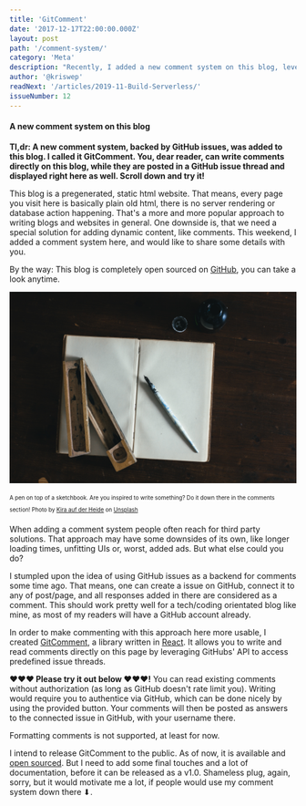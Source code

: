 ```yaml
---
title: 'GitComment'
date: '2017-12-17T22:00:00.000Z'
layout: post
path: '/comment-system/'
category: 'Meta'
description: "Recently, I added a new comment system on this blog, leveraging GitHub issues as a 'backend' for the comments. Would love you writing something there."
author: '@kriswep'
readNext: '/articles/2019-11-Build-Serverless/'
issueNumber: 12
---
```


#### A new comment system on this blog

**Tl,dr: A new comment system, backed by GitHub issues, was added to this blog. I called it GitComment. You, dear reader, can write comments directly on this blog, while they are posted in a GitHub issue thread and displayed right here as well. Scroll down and try it!**

This blog is a pregenerated, static html website. That means, every page you visit here is basically plain old html, there is no server rendering or database action happening. That's a more and more popular approach to writing blogs and websites in general. One downside is, that we need a special solution for adding dynamic content, like comments. This weekend, I added a comment system here, and would like to share some details with you.

By the way: This blog is completely open sourced on [GitHub](https://github.com/kriswep/wetainment), you can take a look anytime.

![A calligraphy pen on top of a bright scetchbook on a very dark, wooden desk.](writing.jpg)

<p>
<sub><sup>A pen on top of a sketchbook. Are you inspired to write something? Do it down there in the comments section! Photo by <a href="https://unsplash.com/@moonshinechild">Kira auf der Heide</a> on <a href="https://unsplash.com/photos/9P7WD1dU5VQ">Unsplash</a></sup></sub></p>

When adding a comment system people often reach for third party solutions. That approach may have some downsides of its own, like longer loading times, unfitting UIs or, worst, added ads. But what else could you do?

I stumpled upon the idea of using GitHub issues as a backend for comments some time ago. That means, one can create a issue on GitHub, connect it to any of post/page, and all responses added in there are considered as a comment. This should work pretty well for a tech/coding orientated blog like mine, as most of my readers will have a GitHub account already.

In order to make commenting with this approach here more usable, I created [GitComment](https://github.com/kriswep/gitcomment), a library written in [React](https://reactjs.org/). It allows you to write and read comments directly on this page by leveraging GitHubs' API to access predefined issue threads.

**❤️❤️❤️ Please try it out below ❤️❤️❤️!** You can read existing comments without authorization (as long as GitHub doesn't rate limit you). Writing would require you to authentice via GitHub, which can be done nicely by using the provided button. Your comments will then be posted as answers to the connected issue in GitHub, with your username there.

Formatting comments is not supported, at least for now.

I intend to release GitComment to the public. As of now, it is available and [open sourced](https://github.com/kriswep/gitcomment). But I need to add some final touches and a lot of documentation, before it can be released as a v1.0. Shameless plug, again, sorry, but it would motivate me a lot, if people would use my comment system down there ⬇.
